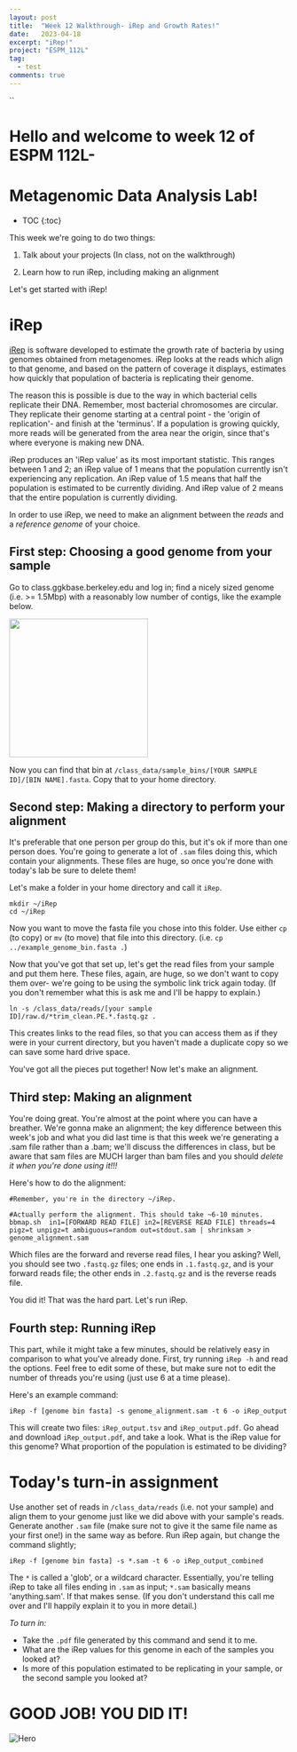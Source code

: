 ```yaml
---
layout: post
title:  "Week 12 Walkthrough- iRep and Growth Rates!"
date:   2023-04-18
excerpt: "iRep!"
project: "ESPM_112L"
tag:
  - test
comments: true
---
```



``
<h1>Hello and welcome to week 12 of ESPM 112L-</h1>

<h1>Metagenomic Data Analysis Lab!</h1>

* TOC
{:toc}

This week we're going to do two things:

1. Talk about your projects (In class, not on the walkthrough)

2. Learn how to run iRep, including making an alignment

Let's get started with iRep!

# iRep

[iRep](https://www.ncbi.nlm.nih.gov/pmc/articles/PMC5538567/) is software developed to estimate the growth rate of bacteria by using genomes obtained from metagenomes. iRep looks at the reads which align to that genome, and based on the pattern of coverage it displays, estimates how quickly that population of bacteria is replicating their genome.

The reason this is possible is due to the way in which bacterial cells replicate their DNA. Remember, most bacterial chromosomes are circular. They replicate their genome starting at a central point - the 'origin of replication'- and finish at the 'terminus'. If a population is growing quickly, more reads will be generated from the area near the origin, since that's where everyone is making new DNA.

iRep produces an 'iRep value' as its most important statistic. This ranges between 1 and 2; an iRep value of 1 means that the population currently isn't experiencing any replication. An iRep value of 1.5 means that half the population is estimated to be currently dividing. And iRep value of 2 means that the entire population is currently dividing.

In order to use iRep, we need to make an alignment between the *reads* and a *reference genome* of your choice.

## First step: Choosing a good genome from your sample

Go to class.ggkbase.berkeley.edu and log in; find a nicely sized genome (i.e. >= 1.5Mbp) with a reasonably low number of contigs, like the example below. 

<img src="/assets/img/example_genome.png" width=250>

Now you can find that bin at `/class_data/sample_bins/[YOUR SAMPLE ID]/[BIN NAME].fasta`. Copy that to your home directory.

## Second step: Making a directory to perform your alignment

It's preferable that one person per group do this, but it's ok if more than one person does. You're going to generate a lot of `.sam` files doing this, which contain your alignments. These files are huge, so once you're done with today's lab be sure to delete them!

Let's make a folder in your home directory and call it `iRep`.

```
mkdir ~/iRep
cd ~/iRep
```

Now you want to move the fasta file you chose into this folder. Use either `cp` (to copy) or `mv` (to move) that file into this directory. (i.e. `cp ../example_genome_bin.fasta .`)

Now that you've got that set up, let's get the read files from your sample and put them here. These files, again, are huge, so we don't want to copy them over- we're going to be using the symbolic link trick again today. (If you don't remember what this is ask me and I'll be happy to explain.)

```
ln -s /class_data/reads/[your sample ID]/raw.d/*trim_clean.PE.*.fastq.gz .
```

This creates links to the read files, so that you can access them as if they were in your current directory, but you haven't made a duplicate copy so we can save some hard drive space.

You've got all the pieces put together! Now let's make an alignment.

## Third step: Making an alignment

You're doing great. You're almost at the point where you can have a breather. We're gonna make an alignment; the key difference between this week's job and what you did last time is that this week we're generating a .sam file rather than a .bam; we'll discuss the differences in class, but be aware that sam files are MUCH larger than bam files and you should *delete it when you're done using it!!!*


Here's how to do the alignment:

```
#Remember, you're in the directory ~/iRep.

#Actually perform the alignment. This should take ~6-10 minutes.
bbmap.sh  in1=[FORWARD READ FILE] in2=[REVERSE READ FILE] threads=4 pigz=t unpigz=t ambiguous=random out=stdout.sam | shrinksam > genome_alignment.sam
```

Which files are the forward and reverse read files, I hear you asking? Well, you should see two `.fastq.gz` files; one ends in `.1.fastq.gz`, and is your forward reads file; the other ends in `.2.fastq.gz` and is the reverse reads file.

You did it! That was the hard part. Let's run iRep.

## Fourth step: Running iRep

This part, while it might take a few minutes, should be relatively easy in comparison to what you've already done. First, try running `iRep -h` and read the options. Feel free to edit some of these, but make sure not to edit the number of threads you're using (just use 6 at a time please).

Here's an example command:

```
iRep -f [genome bin fasta] -s genome_alignment.sam -t 6 -o iRep_output
```

This will create two files: `iRep_output.tsv` and `iRep_output.pdf`. Go ahead and download `iRep_output.pdf`, and take a look. What is the iRep value for this genome? What proportion of the population is estimated to be dividing?

# Today's turn-in assignment

Use another set of reads in `/class_data/reads` (i.e. not your sample) and align them to your genome just like we did above with your sample's reads.
Generate another `.sam` file (make sure not to give it the same file name as your first one!) in the same way as before.
Run iRep again, but change the command slightly;
```
iRep -f [genome bin fasta] -s *.sam -t 6 -o iRep_output_combined
```

The `*` is called a 'glob', or a wildcard character. Essentially, you're telling iRep to take all files ending in `.sam` as input; `*.sam` basically means 'anything.sam'. If that makes sense. (If you don't understand this call me over and I'll happily explain it to you in more detail.)

*To turn in:*

- Take the `.pdf` file generated by this command and send it to me.
- What are the iRep values for this genome in each of the samples you looked at?
- Is more of this population estimated to be replicating in your sample, or the second sample you looked at?

# GOOD JOB! YOU DID IT!

![Hero](https://i.pinimg.com/originals/3e/87/27/3e872724c621741c4a4e5162d2f267fc.jpg)
